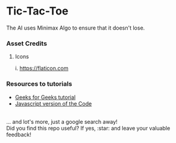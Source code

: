 # Tic-Tac-Toe

The AI uses Minimax Algo to ensure that it doesn't lose.

<h3>Asset Credits</h3>
<ol>
<li> Icons
  
  i. https://flaticon.com
  
</ol>

<h3>Resources to tutorials</h3>

<ul> 
<li> <a href="https://www.geeksforgeeks.org/minimax-algorithm-in-game-theory-set-3-tic-tac-toe-ai-finding-optimal-move/">Geeks for Geeks tutorial</a>
<li> <a href="https://www.youtube.com/watch?v=trKjYdBASyQ&t=1263s">Javascript version of the Code</a>
</ul><br>
... and lot's more, just a google search away!
<br>
Did you find this repo useful? If yes, :star: and leave your valuable feedback!
